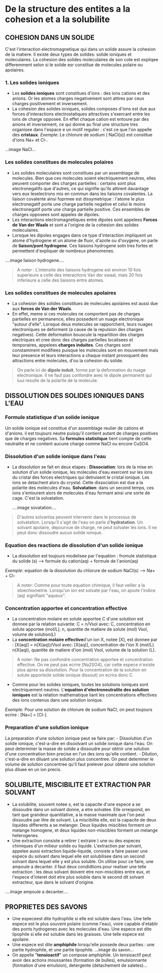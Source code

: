 # De la structure des entites a la cohesion et a la solubilite

## COHESION DANS UN SOLIDE

C'est l'interaction electromagnetique qui dans un solide assure la cohesion de la matiere. Il existe deux types de solides: solide ioniques et moleculaires. La cohesion des solides moleculaires de son cote est expliqee differemment selon si le solide esr constitue de molecules polaire ou apolaires.

### 1. Les solides ioniques

- Les **solides ioniques** sont constitues d'ions : des ions cations et des anions. Or les atomes charges negativement sont attires par ceux charges positivement et inversement.
- La cohesion des solides ioniques, solides composes d'ions est due aux forces d'interactions electrostatiques attractives s'exercant entre les ions de charge opposee. En effet chaque cation est entoure par des anions et inversement, ce qui donne au final une structure tres organisee dans l'espace e un motif regulier : c'est ce que l'on appelle des **cristaux**.
*Exemple*: Le chlorure de sodium ( NaCl(s)) est constitue d'ions Na+ et Cl-.

...image NaCl...

### Les solides constitues de molecules polaires

- Les solides moleculaires sont constitues par un assemblage de molecules. Bien que ces molecules soient electriquement neutres, elles peuvent comporter des charges partielles : certains sont plus electronegatifs que d'autres, ce qui signifie qu'ils attirent davantage vers eux leselectrons mis en commun dans les liaisons covalentes. La liaison covalente ainsi foprmee est dissymetrique : l'atome le plus electronegatif porte une charge partielle negative et celui le moins electronegatif porte une charge partielle positive. Ces ensembles de charges opposees sont appeles de dipoles.
- Les interactions electromagnetiques entre dipoles sont appelees **Forces de Van der Waals** et sont a l'origine de la cohesion des solides moleculaires.
- Lorsque les dipoles engages dans ce type d'interaction impliquent un atome d'hydrogene et un atome de fluor, d'azote ou d'oxygene, on parle de **liaison/pont hydrogene**. Ces liaisons hydrogene sotn tres fortes et permettent d'expliquer de nombreux phenomenes.

....image liaison hydrogene....

> A noter : L'intensite des liaisons hydrogene est environ 10 fois superieure a celle des interactions Van der swaal, mais 20 fois inferieure a celle des liaisons entre atomes.

### Les solides constitues de molecules apolaires

- La cohesion des solides constitues de molecules apolaires est aussi due aux **forces de Van der Waals**.
- En effet, meme si ces molecules ne comportent pas de charges partielles en permanence, elles possedent un nuage electronique "autour d'elle". Lorsque deux molecules se rapporchent, leurs nuages electroniques se deforment (a cause de la repulsion des charges negatives). Cette deformation bouscule la repartition des charges electriques et cree donc des charges partielles localisees et temporaires, appelees **charges induites**. Ces charges sont constamment modifiees puisque les molecules sont en mouvement mais leur presence et leurs interactions a chaque instant provoquent des attractions entre molecules, d'ou la cohesion du solide.

> On parle ici de **dipole induit**, forme par la deformation du nuage electronique. Il ne faut pas confondre avec le dipole permanent qui luui resulte de la polarite de la molecule.

## DISSOLUTION DES SOLIDES IONIQUES DANS L'EAU

### Formule statistique d'un solide ionique

Un solide ionique est constitue d'un assemblage reulier de cations et d'anions. il est toujours neutre puisqu'il contient autant de charges positives que de charges negatives. Sa **formules statistique** tient compte de cette neutralite et ne contient aucune charge comme NaCl ou encore CuSO4.

### Dissolution d'un solide ionique dans l'eau

- La dissolution se fait en deux etapes :
    **Dissociation**: lors de la mise en solution d'un solide ionique, les molecules d'eau exercent sur les ions du cristal des forces electriques qui detruisent le cristal ionique. Les ions se detachent alors du crystal. Cette dissociation est due a la polarite des molecules d'eau.
    **Solvatation**: dans un second temps, ces ions s'entourent alors de molecules d'eau formant ainsi une sorte de cage. C'est la solvatation.

    ....image sovatation....

> D'autres solvantsa peuvent intervenir dans le processus de solvatation. Lorsqu'il s'agit de l'eau on parle d'**hydratation**.
> Un solvant apolaire, depourvue de charge, ne peut solvater les ions. Il ne peut donc dissoudre aucun solide ionique.

### Equation des reactions de dissolution d'un solide ionique

- La dissolution est toujours modelisee par l'equation :
    fromule statistique du solide (s) --> formule du cation(aq) + formule de l'anion(aq)

*Exemple*: equation de la dissolution du chlorure de sodium
    NaCl(s) --> Na+ + Cl-

> A noter: Comme pour toute equation chimique, il faut veiller a la stoechiometrie. Lorsqu'un ion est solvate par l'eau, on ajoute l'indice (aq) signifiant "aqueux".

### Concentration apportee et concentration effective

- La concentration molaire en solute apportee C d'une solutiion est donnee par la relation suivante:
    C = n/Vsol
avec: C, concentration en solute apportee (mol/L);
    n, quantite de matiere de solute (mol)
    Vsol, volume de solution(L)
- La **concentration molaire effective**d'un ion X, notee [X], est donnee par :
    [X(aq)] = n(X(aq))/Vsol
avec: [X(aq)], concentration de l'ion X (mol/L)
    n(X(aq)), quantite de matiere d'ion (mol)
    Vsol, volume de la solution (L).

> A noter: Ne pas confondre concentration apportee et concentration effective. On ne peut pas ecrire [Na2SO4], car cette espece n'existe plus apres sa dissolution. Pour la concentration de la solution en solute apporte(le solide ionique dissout) on ecrira donc C.

- Comme pour les solides ioniques, toutes les solutions ioniques sont electriquement neutres. L'**equation d'electroneutralite des solution ioniques** est la relation mathematique liant les concentrations effectives des ions contenus dans une solution ionique.

*Exemple*: Pour une solution de chlorure de sodium NaCl, on peut toujours ecrire : [Na+] = [Cl-].

### Preparation d'une solution ionique

La preparation d'une solution ionique peut se faire par:
    - Dissolution d'un solide ionique, c'est-a-dire en disoolvant un solide ionique dans l'eau. On peut determiner la masse de solide a dissoudre pour obtnir une solution d'une concentration bien precise en l'un des ions qu'elle contient.
    - Dilution, c'est-a-dire en diluant une solution plus concentree. On peut deteminer le volume de solution concentree qu'il faut prelever pour obtenir une solution plus diluee en un ion precis.

## SOLUBILITE, MISCIBILITE ET EXTRACTION PAR SOLVANT

- La solubilite, souvent notee *s*, est la capacite d'une espece a se dissoudre dans un solvant donne, a etre solvatee. Elle orrespond, en tant que grandeur quantitative, a la masse maximale que l'on peut dissoudre par litre de solvant. La miscibilite elle, est la capacite de deux liquides differents a se melanger. Deux liquides miscibles forment un melange homogene, et deux liquides non-miscibles forment un melange heterogenes.
- Une extraction consiste a retirer ( extraire ) une ou des especes chimiques d'un milieur solide ou liquide. L'extraction par solvant, appelee aussi extraction liquide-liquide, consiste a faire passer une espece du solvant dans lequel elle est solubilisee dans un second solvant dans lequel elle y est plus soluble. On utilise pour ce faire, une ampoule a decanter. il faut deux condidtions pour realiser une telle extraction : les deux solvant doivent etre non-miscibles entre eux, et l'espece d'interet doit etre plus soluble dans le second dit solvant extracteur, que dans le solvant d'origine.

....image ampoule a decanter....

## PROPRIETES DES SAVONS

- Une especeest dite hydrophile si elle est soluble dans l'eau. Une telle espece est le plus souvent polaire (comme l'eau), voire capable d'etablir des ponts hydrogenes avec les molecules d'eau. Une espece est dite lipophile si elle est soluble dans les graisses. Une telle espece est apolaire.
- Une espece est dite **amphiphile** lorsqu'elle possede deux parties : une partie hydrophile, et une partie lipophile.
...image du savon...
- On appelle "**tensioactif**" un compose amphiphile. Un tensioactif peut avoir des actions moussantes (formation de bulles), emulsionnante (formation d'une emulsion), detergente (detachement de saletes)...
